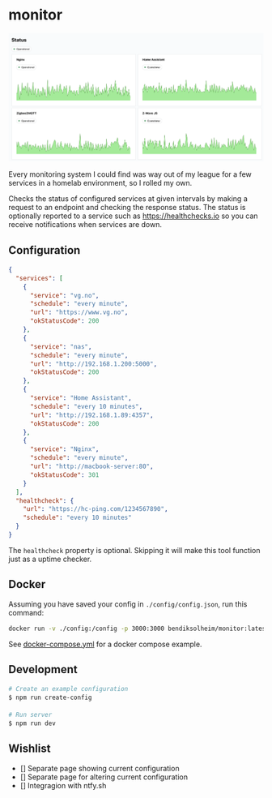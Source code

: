 # monitor

![Screenshot of status page](./screenshot.png)

Every monitoring system I could find was way out of my league for a few services in a homelab environment, so I rolled my own.

Checks the status of configured services at given intervals by making a request to an endpoint and checking the response status. The status is optionally reported to a service such as https://healthchecks.io so you can receive notifications when services are down.

## Configuration

```json
{
  "services": [
    {
      "service": "vg.no",
      "schedule": "every minute",
      "url": "https://www.vg.no",
      "okStatusCode": 200
    },
    {
      "service": "nas",
      "schedule": "every minute",
      "url": "http://192.168.1.200:5000",
      "okStatusCode": 200
    },
    {
      "service": "Home Assistant",
      "schedule": "every 10 minutes",
      "url": "http://192.168.1.89:4357",
      "okStatusCode": 200
    },
    {
      "service": "Nginx",
      "schedule": "every minute",
      "url": "http://macbook-server:80",
      "okStatusCode": 301
    }
  ],
  "healthcheck": {
    "url": "https://hc-ping.com/1234567890",
    "schedule": "every 10 minutes"
  }
}
```

The `healthcheck` property is optional. Skipping it will make this tool function just as a uptime checker.

## Docker

Assuming you have saved your config in `./config/config.json`, run this command:

```sh
docker run -v ./config:/config -p 3000:3000 bendiksolheim/monitor:latest
```

See [docker-compose.yml](./docker-compose.yml) for a docker compose example.

## Development

```bash
# Create an example configuration
$ npm run create-config

# Run server
$ npm run dev
```

## Wishlist

- [] Separate page showing current configuration
- [] Separate page for altering current configuration
- [] Integragion with ntfy.sh
